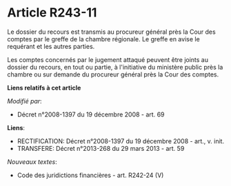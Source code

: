 # Article R243-11

Le dossier du recours est transmis au procureur général près la Cour des comptes par le greffe de la chambre régionale. Le
greffe en avise le requérant et les autres parties.

Les comptes concernés par le jugement attaqué peuvent être joints au dossier du recours, en tout ou partie, à l'initiative du
ministère public près la chambre ou sur demande du procureur général près la Cour des comptes.

**Liens relatifs à cet article**

_Modifié par_:

  - Décret n°2008-1397 du 19 décembre 2008 - art. 69

**Liens**:

  - RECTIFICATION: Décret n°2008-1397 du 19 décembre 2008 - art., v. init.
  - TRANSFERE: Décret n°2013-268 du 29 mars 2013 - art. 59

_Nouveaux textes_:

  - Code des juridictions financières - art. R242-24 (V)
